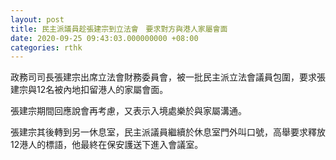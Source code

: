 ```yaml
---
layout: post
title: 民主派議員趁張建宗到立法會　要求對方與港人家屬會面
date: 2020-09-25 09:43:03.000000000 +08:00
categories: rthk
---
```


政務司司長張建宗出席立法會財務委員會，被一批民主派立法會議員包圍，要求張建宗與12名被內地扣留港人的家屬會面。

張建宗期間回應說會再考慮，又表示入境處樂於與家屬溝通。

張建宗其後轉到另一休息室，民主派議員繼續於休息室門外叫口號，高舉要求釋放12港人的標語，他最終在保安護送下進入會議室。
